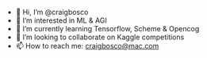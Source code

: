- 👋 Hi, I’m @craigbosco
- 👀 I’m interested in ML & AGI
- 🌱 I’m currently learning Tensorflow, Scheme & Opencog
- 💞️ I’m looking to collaborate on Kaggle competitions
- 📫 How to reach me: craigbosco@mac.com

<!---
craigbosco/craigbosco is a ✨ special ✨ repository because its `README.md` (this file) appears on your GitHub profile.
You can click the Preview link to take a look at your changes.
--->
